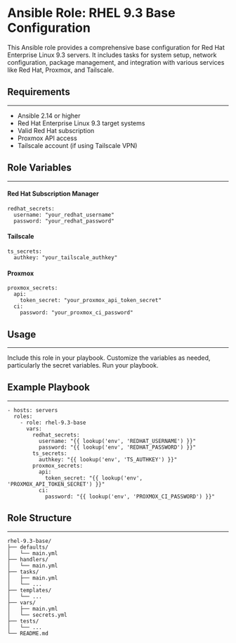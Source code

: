 # Ansible Role: RHEL 9.3 Base Configuration

This Ansible role provides a comprehensive base configuration for Red Hat Enterprise Linux 9.3 servers. It includes tasks for system setup, network configuration, package management, and integration with various services like Red Hat, Proxmox, and Tailscale.

## Requirements
------------

- Ansible 2.14 or higher
- Red Hat Enterprise Linux 9.3 target systems
- Valid Red Hat subscription
- Proxmox API access
- Tailscale account (if using Tailscale VPN)

## Role Variables
--------------

#### Red Hat Subscription Manager

```
redhat_secrets:
  username: "your_redhat_username"
  password: "your_redhat_password"
```

#### Tailscale
```
ts_secrets:
  authkey: "your_tailscale_authkey"
```

#### Proxmox
```
proxmox_secrets:
  api:
    token_secret: "your_proxmox_api_token_secret"
  ci:
    password: "your_proxmox_ci_password"
```

## Usage
--------------
Include this role in your playbook.
Customize the variables as needed, particularly the secret variables.
Run your playbook.

## Example Playbook
--------------
```
- hosts: servers
  roles:
    - role: rhel-9.3-base
      vars:
        redhat_secrets:
          username: "{{ lookup('env', 'REDHAT_USERNAME') }}"
          password: "{{ lookup('env', 'REDHAT_PASSWORD') }}"
        ts_secrets:
          authkey: "{{ lookup('env', 'TS_AUTHKEY') }}"
        proxmox_secrets:
          api:
            token_secret: "{{ lookup('env', 'PROXMOX_API_TOKEN_SECRET') }}"
          ci:
            password: "{{ lookup('env', 'PROXMOX_CI_PASSWORD') }}"
```

## Role Structure
--------------
```
rhel-9.3-base/
├── defaults/
│   └── main.yml
├── handlers/
│   └── main.yml
├── tasks/
│   ├── main.yml
│   └── ...
├── templates/
│   └── ...
├── vars/
│   ├── main.yml
│   └── secrets.yml
├── tests/
│   └── ...
└── README.md
```